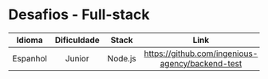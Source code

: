 # Desafios - Full-stack

Idioma | Dificuldade | Stack | Link
:---:|:---:|---|:---:
Espanhol | Junior | Node.js | https://github.com/ingenious-agency/backend-test  
